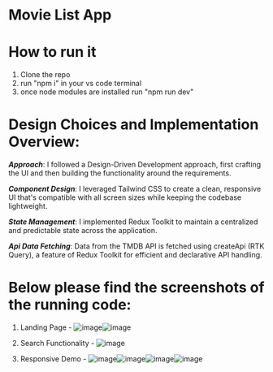 # Movie List App

# How to run it
1. Clone the repo
2. run "npm i" in your vs code terminal
3. once node modules are installed run "npm run dev"

# Design Choices and Implementation Overview:
***Approach***: I followed a Design-Driven Development approach, first crafting the UI and then building the functionality around the requirements.

***Component Design***: I leveraged Tailwind CSS to create a clean, responsive UI that's compatible with all screen sizes while keeping the codebase lightweight.

***State Management***: I implemented Redux Toolkit to maintain a centralized and predictable state across the application.

***Api Data Fetching***: Data from the TMDB API is fetched using createApi (RTK Query), a feature of Redux Toolkit for efficient and declarative API handling.

# Below please find the screenshots of the running code: 
1. Landing Page - ![image](https://github.com/user-attachments/assets/7f6962be-6729-4617-b27c-881995b1778e)![image](https://github.com/user-attachments/assets/c8485aa2-fe02-4569-8c6d-ae9932e31580)

2. Search Functionality - ![image](https://github.com/user-attachments/assets/4c479469-b7f5-4f34-a9d8-afebba229c1b)

3. Responsive Demo - ![image](https://github.com/user-attachments/assets/7c89da3a-84c3-4318-94db-d1cdba6f2172)![image](https://github.com/user-attachments/assets/e0075611-c680-4300-ac94-04b43576da05)![image](https://github.com/user-attachments/assets/b3e4a957-c221-4072-8041-e0d70847dab9)![image](https://github.com/user-attachments/assets/3e15e669-c39e-4644-a995-16d6ee9de300)



 
